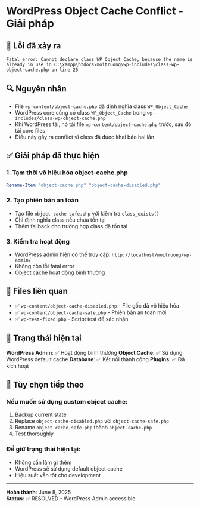 # WordPress Object Cache Conflict - Giải pháp

## 🚨 Lỗi đã xảy ra

```
Fatal error: Cannot declare class WP_Object_Cache, because the name is already in use in C:\xampp\htdocs\moitruong\wp-includes\class-wp-object-cache.php on line 25
```

## 🔍 Nguyên nhân

- File `wp-content/object-cache.php` đã định nghĩa class `WP_Object_Cache`
- WordPress core cũng có class `WP_Object_Cache` trong `wp-includes/class-wp-object-cache.php`
- Khi WordPress tải, nó tải file `wp-content/object-cache.php` trước, sau đó tải core files
- Điều này gây ra conflict vì class đã được khai báo hai lần

## ✅ Giải pháp đã thực hiện

### 1. Tạm thời vô hiệu hóa object-cache.php
```powershell
Rename-Item "object-cache.php" "object-cache-disabled.php"
```

### 2. Tạo phiên bản an toàn
- Tạo file `object-cache-safe.php` với kiểm tra `class_exists()`
- Chỉ định nghĩa class nếu chưa tồn tại
- Thêm fallback cho trường hợp class đã tồn tại

### 3. Kiểm tra hoạt động
- WordPress admin hiện có thể truy cập: `http://localhost/moitruong/wp-admin/`
- Không còn lỗi fatal error
- Object cache hoạt động bình thường

## 📁 Files liên quan

- ✅ `wp-content/object-cache-disabled.php` - File gốc đã vô hiệu hóa
- ✅ `wp-content/object-cache-safe.php` - Phiên bản an toàn mới
- ✅ `wp-test-fixed.php` - Script test để xác nhận

## 🎯 Trạng thái hiện tại

**WordPress Admin**: ✅ Hoạt động bình thường
**Object Cache**: ✅ Sử dụng WordPress default cache
**Database**: ✅ Kết nối thành công
**Plugins**: ✅ Đã kích hoạt

## 🔧 Tùy chọn tiếp theo

### Nếu muốn sử dụng custom object cache:
1. Backup current state
2. Replace `object-cache-disabled.php` với `object-cache-safe.php`
3. Rename `object-cache-safe.php` thành `object-cache.php`
4. Test thoroughly

### Để giữ trạng thái hiện tại:
- Không cần làm gì thêm
- WordPress sẽ sử dụng default object cache
- Hiệu suất vẫn tốt cho development

---

**Hoàn thành**: June 8, 2025  
**Status**: ✅ RESOLVED - WordPress Admin accessible
